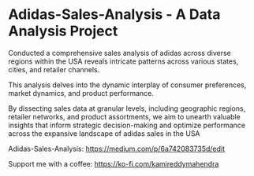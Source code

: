 # Adidas-Sales-Analysis - A Data Analysis Project

Conducted a comprehensive sales analysis of adidas across diverse regions within the USA reveals intricate patterns across various states, cities, and retailer channels. 

This analysis delves into the dynamic interplay of consumer preferences, market dynamics, and product performance. 

By dissecting sales data at granular levels, including geographic regions, retailer networks, and product assortments, we aim to unearth valuable insights that inform strategic decision-making and optimize performance across the expansive landscape of adidas sales in the USA

Adidas-Sales-Analysis: https://medium.com/p/6a742083735d/edit

Support me with a coffee: https://ko-fi.com/kamireddymahendra
